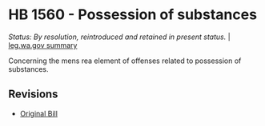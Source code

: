 # HB 1560 - Possession of substances
*Status: By resolution, reintroduced and retained in present status.* | [leg.wa.gov summary](https://app.leg.wa.gov/billsummary?BillNumber=1560&Year=2021)

Concerning the mens rea element of offenses related to possession of substances.

## Revisions
* [Original Bill](1/)
